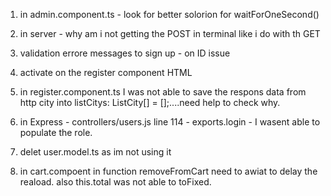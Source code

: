 1. in admin.component.ts - look for better solorion for waitForOneSecond()

2. in server - why am i not getting the POST in terminal like i do with th GET

3. validation errore messages to sign up - on ID issue

4. activate <!-- [disabled]="!signupForm.valid" --> on the register component HTML

5. in register.component.ts I was not able to save the respons data from http city into listCitys: ListCity[] = [];....need help to check why.

6. in Express - controllers/users.js line 114 - exports.login - I wasent able to populate the role.

7. delet user.model.ts as im not using it

8. in cart.compoent in function removeFromCart need to awiat to delay the reaload. also this.total was not able to toFixed.
